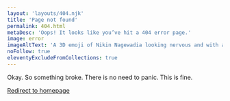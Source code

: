 ```yaml
---
layout: 'layouts/404.njk'
title: 'Page not found'
permalink: 404.html
metaDesc: 'Oops! It looks like you’ve hit a 404 error page.'
image: error
imageAltText: 'A 3D emoji of Nikin Nagewadia looking nervous and with a large tear drop on the top-right corner of his face.'
noFollow: true
eleventyExcludeFromCollections: true
---
```


<p>Okay. So something broke. There is no need to panic. This is fine.</p>
<p><a href='/index.html'>Redirect to homepage</a></p>
